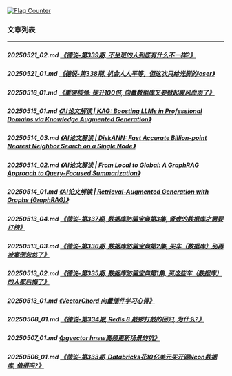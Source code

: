 <a rel="nofollow" href="http://info.flagcounter.com/h9V1"  ><img src="http://s03.flagcounter.com/count/h9V1/bg_FFFFFF/txt_000000/border_CCCCCC/columns_2/maxflags_12/viewers_0/labels_0/pageviews_0/flags_0/"  alt="Flag Counter"  border="0"  ></a>  
  
### 文章列表  
----  
##### 20250521_02.md   [《德说-第339期, 不坐班的人到底有什么不一样?》](20250521_02.md)  
##### 20250521_01.md   [《德说-第338期, 机会人人平等，但这次只给光脚的loser》](20250521_01.md)  
##### 20250516_01.md   [《重磅核弹: 提升100倍, 向量数据库又要掀起腥风血雨了》](20250516_01.md)  
##### 20250515_01.md   [《AI论文解读 | KAG: Boosting LLMs in Professional Domains via Knowledge Augmented Generation》](20250515_01.md)  
##### 20250514_03.md   [《AI论文解读 | DiskANN: Fast Accurate Billion-point Nearest Neighbor Search on a Single Node》](20250514_03.md)  
##### 20250514_02.md   [《AI论文解读 | From Local to Global: A GraphRAG Approach to Query-Focused Summarization》](20250514_02.md)  
##### 20250514_01.md   [《AI论文解读 | Retrieval-Augmented Generation with Graphs (GraphRAG)》](20250514_01.md)  
##### 20250513_04.md   [《德说-第337期, 数据库防骗宝典第3集, 肾虚的数据库才需要打榜》](20250513_04.md)  
##### 20250513_03.md   [《德说-第336期, 数据库防骗宝典第2集, 买车（数据库）别再被案例忽悠了》](20250513_03.md)  
##### 20250513_02.md   [《德说-第335期, 数据库防骗宝典第1集, 买这些车（数据库）的人都后悔了》](20250513_02.md)  
##### 20250513_01.md   [《VectorChord 向量插件学习心得》](20250513_01.md)  
##### 20250508_01.md   [《德说-第334期, Redis 8 敲锣打鼓的回归, 为什么?》](20250508_01.md)  
##### 20250507_01.md   [《pgvector hnsw高频更新场景的坑》](20250507_01.md)  
##### 20250506_01.md   [《德说-第333期, Databricks花10亿美元买开源Neon数据库, 值得吗?》](20250506_01.md)  
